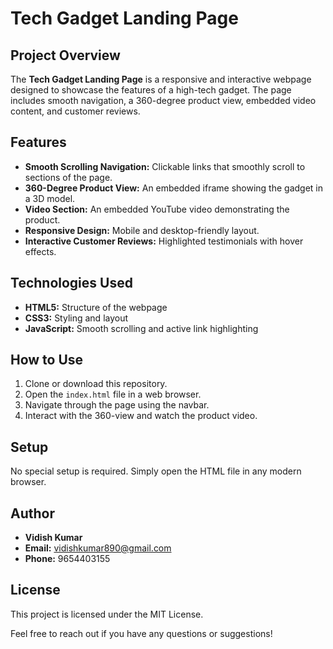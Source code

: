 # Tech Gadget Landing Page

## Project Overview
The **Tech Gadget Landing Page** is a responsive and interactive webpage designed to showcase the features of a high-tech gadget. The page includes smooth navigation, a 360-degree product view, embedded video content, and customer reviews.

## Features
- **Smooth Scrolling Navigation:** Clickable links that smoothly scroll to sections of the page.
- **360-Degree Product View:** An embedded iframe showing the gadget in a 3D model.
- **Video Section:** An embedded YouTube video demonstrating the product.
- **Responsive Design:** Mobile and desktop-friendly layout.
- **Interactive Customer Reviews:** Highlighted testimonials with hover effects.

## Technologies Used
- **HTML5:** Structure of the webpage
- **CSS3:** Styling and layout
- **JavaScript:** Smooth scrolling and active link highlighting

## How to Use
1. Clone or download this repository.
2. Open the `index.html` file in a web browser.
3. Navigate through the page using the navbar.
4. Interact with the 360-view and watch the product video.

## Setup
No special setup is required. Simply open the HTML file in any modern browser.

## Author
- **Vidish Kumar**
- **Email:** vidishkumar890@gmail.com
- **Phone:** 9654403155

## License
This project is licensed under the MIT License.

Feel free to reach out if you have any questions or suggestions!
